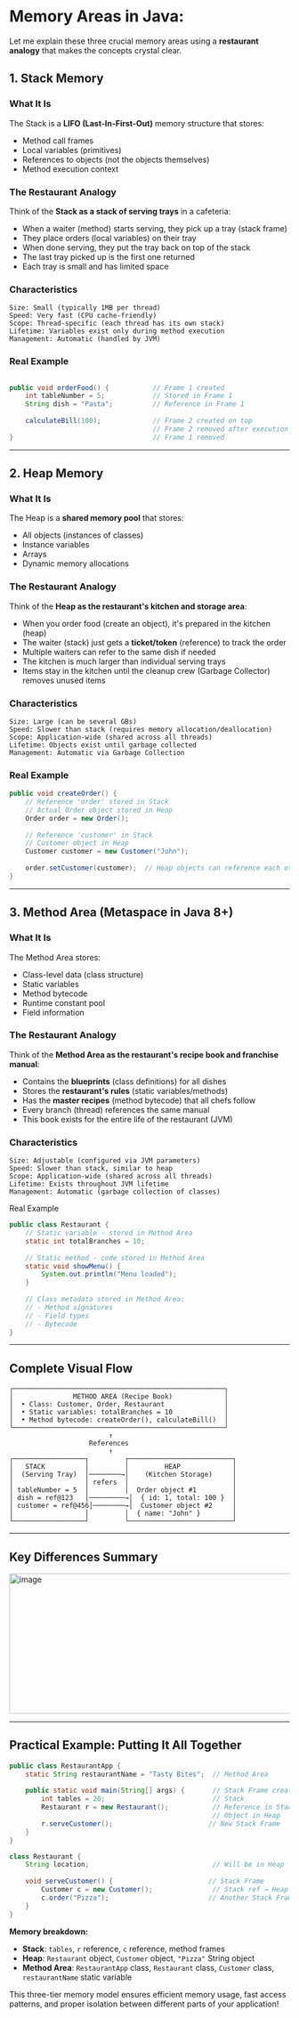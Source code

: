 # Memory Areas in Java:
Let me explain these three crucial memory areas using a **restaurant analogy** that makes the concepts crystal clear.
## **1. Stack Memory**

### What It Is

The Stack is a **LIFO (Last-In-First-Out)** memory structure that stores:

-   Method call frames
-   Local variables (primitives)
-   References to objects (not the objects themselves)
-   Method execution context

### The Restaurant Analogy

Think of the **Stack as a stack of serving trays** in a cafeteria:

-   When a waiter (method) starts serving, they pick up a tray (stack frame)
-   They place orders (local variables) on their tray
-   When done serving, they put the tray back on top of the stack
-   The last tray picked up is the first one returned
-   Each tray is small and has limited space

### Characteristics
```
Size: Small (typically 1MB per thread)
Speed: Very fast (CPU cache-friendly)
Scope: Thread-specific (each thread has its own stack)
Lifetime: Variables exist only during method execution
Management: Automatic (handled by JVM)
```
### Real Example
``` java

public void orderFood() {           // Frame 1 created
    int tableNumber = 5;            // Stored in Frame 1
    String dish = "Pasta";          // Reference in Frame 1
    
    calculateBill(100);             // Frame 2 created on top
                                    // Frame 2 removed after execution
}                                   // Frame 1 removed
```

---

## **2. Heap Memory**

### What It Is
The Heap is a **shared memory pool** that stores:
- All objects (instances of classes)
- Instance variables
- Arrays
- Dynamic memory allocations

### The Restaurant Analogy
Think of the **Heap as the restaurant's kitchen and storage area**:
- When you order food (create an object), it's prepared in the kitchen (heap)
- The waiter (stack) just gets a **ticket/token** (reference) to track the order
- Multiple waiters can refer to the same dish if needed
- The kitchen is much larger than individual serving trays
- Items stay in the kitchen until the cleanup crew (Garbage Collector) removes unused items

### Characteristics
```
Size: Large (can be several GBs)
Speed: Slower than stack (requires memory allocation/deallocation)
Scope: Application-wide (shared across all threads)
Lifetime: Objects exist until garbage collected
Management: Automatic via Garbage Collection
```
### Real Example
``` java
public void createOrder() {
    // Reference 'order' stored in Stack
    // Actual Order object stored in Heap
    Order order = new Order();
    
    // Reference 'customer' in Stack
    // Customer object in Heap
    Customer customer = new Customer("John");
    
    order.setCustomer(customer);  // Heap objects can reference each other
}
```

---

## **3. Method Area (Metaspace in Java 8+)**

### What It Is
The Method Area stores:
- Class-level data (class structure)
- Static variables
- Method bytecode
- Runtime constant pool
- Field information

### The Restaurant Analogy
Think of the **Method Area as the restaurant's recipe book and franchise manual**:
- Contains the **blueprints** (class definitions) for all dishes
- Stores the **restaurant's rules** (static variables/methods)
- Has the **master recipes** (method bytecode) that all chefs follow
- Every branch (thread) references the same manual
- This book exists for the entire life of the restaurant (JVM)

### Characteristics
```
Size: Adjustable (configured via JVM parameters)
Speed: Slower than stack, similar to heap
Scope: Application-wide (shared across all threads)
Lifetime: Exists throughout JVM lifetime
Management: Automatic (garbage collection of classes)
```
Real Example
``` java
public class Restaurant {
    // Static variable - stored in Method Area
    static int totalBranches = 10;
    
    // Static method - code stored in Method Area
    static void showMenu() {
        System.out.println("Menu loaded");
    }
    
    // Class metadata stored in Method Area:
    // - Method signatures
    // - Field types
    // - Bytecode
}
```

---

## **Complete Visual Flow**
```
┌─────────────────────────────────────────────────────┐
│               METHOD AREA (Recipe Book)             │
│  • Class: Customer, Order, Restaurant               │
│  • Static variables: totalBranches = 10             │
│  • Method bytecode: createOrder(), calculateBill()  │
└─────────────────────────────────────────────────────┘
                         ↑
                    References
                         ↑
┌──────────────────┐         ┌──────────────────────────┐
│   STACK          │         │         HEAP             │
│  (Serving Tray)  │────────→│    (Kitchen Storage)     │
│                  │ refers  │                          │
│ tableNumber = 5  │         │  Order object #1         │
│ dish = ref@123   │─────────→│  { id: 1, total: 100 }  │
│ customer = ref@456│────────→│  Customer object #2     │
│                  │         │  { name: "John" }        │
└──────────────────┘         └──────────────────────────┘
```
----------

## **Key Differences Summary**
<img width="902" height="252" alt="image" src="https://github.com/user-attachments/assets/ff99554d-0a42-476d-9744-2aee405ef92f" />


----------

## **Practical Example: Putting It All Together**
``` java
public class RestaurantApp {
    static String restaurantName = "Tasty Bites";  // Method Area
    
    public static void main(String[] args) {       // Stack Frame created
        int tables = 20;                           // Stack
        Restaurant r = new Restaurant();           // Reference in Stack
                                                   // Object in Heap
        r.serveCustomer();                        // New Stack Frame
    }
}

class Restaurant {
    String location;                               // Will be in Heap
    
    void serveCustomer() {                        // Stack Frame
        Customer c = new Customer();               // Stack ref → Heap object
        c.order("Pizza");                         // Another Stack Frame
    }
}
```
**Memory breakdown:**

-   **Stack**: `tables`, `r` reference, `c` reference, method frames
-   **Heap**: `Restaurant` object, `Customer` object, `"Pizza"` String object
-   **Method Area**: `RestaurantApp` class, `Restaurant` class, `Customer` class, `restaurantName` static variable

This three-tier memory model ensures efficient memory usage, fast access patterns, and proper isolation between different parts of your application!

